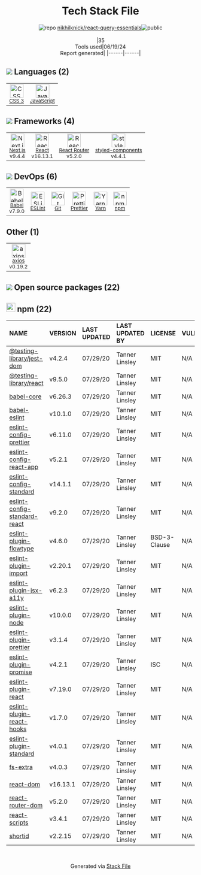 <!--
&lt;--- Readme.md Snippet without images Start ---&gt;
## Tech Stack
nikhilknick/react-query-essentials is built on the following main stack:

- [JavaScript](https://developer.mozilla.org/en-US/docs/Web/JavaScript) – Languages
- [Next.js](https://nextjs.org/) – Frameworks (Full Stack)
- [React](https://reactjs.org/) – Javascript UI Libraries
- [React Router](https://github.com/rackt/react-router) – JavaScript Framework Components
- [styled-components](https://styled-components.com) – JavaScript Framework Components
- [Babel](http://babeljs.io/) – JavaScript Compilers
- [ESLint](http://eslint.org/) – Code Review
- [Prettier](https://prettier.io/) – Code Review
- [Yarn](https://yarnpkg.com/) – Front End Package Manager
- [axios](https://github.com/mzabriskie/axios) – Javascript Utilities & Libraries

Full tech stack [here](/techstack.md)

&lt;--- Readme.md Snippet without images End ---&gt;

&lt;--- Readme.md Snippet with images Start ---&gt;
## Tech Stack
nikhilknick/react-query-essentials is built on the following main stack:

- <img width='25' height='25' src='https://img.stackshare.io/service/1209/javascript.jpeg' alt='JavaScript'/> [JavaScript](https://developer.mozilla.org/en-US/docs/Web/JavaScript) – Languages
- <img width='25' height='25' src='https://img.stackshare.io/service/5936/nextjs.png' alt='Next.js'/> [Next.js](https://nextjs.org/) – Frameworks (Full Stack)
- <img width='25' height='25' src='https://img.stackshare.io/service/1020/OYIaJ1KK.png' alt='React'/> [React](https://reactjs.org/) – Javascript UI Libraries
- <img width='25' height='25' src='https://img.stackshare.io/service/3350/8261421.png' alt='React Router'/> [React Router](https://github.com/rackt/react-router) – JavaScript Framework Components
- <img width='25' height='25' src='https://img.stackshare.io/service/6749/styled-components.png' alt='styled-components'/> [styled-components](https://styled-components.com) – JavaScript Framework Components
- <img width='25' height='25' src='https://img.stackshare.io/service/2739/-1wfGjNw.png' alt='Babel'/> [Babel](http://babeljs.io/) – JavaScript Compilers
- <img width='25' height='25' src='https://img.stackshare.io/service/3337/Q4L7Jncy.jpg' alt='ESLint'/> [ESLint](http://eslint.org/) – Code Review
- <img width='25' height='25' src='https://img.stackshare.io/service/7035/default_66f265943abed56bcdbfca1c866a4261b1fbb063.jpg' alt='Prettier'/> [Prettier](https://prettier.io/) – Code Review
- <img width='25' height='25' src='https://img.stackshare.io/service/5848/44mC-kJ3.jpg' alt='Yarn'/> [Yarn](https://yarnpkg.com/) – Front End Package Manager
- <img width='25' height='25' src='https://img.stackshare.io/no-img-open-source.png' alt='axios'/> [axios](https://github.com/mzabriskie/axios) – Javascript Utilities & Libraries

Full tech stack [here](/techstack.md)

&lt;--- Readme.md Snippet with images End ---&gt;
-->
<div align="center">

# Tech Stack File
![](https://img.stackshare.io/repo.svg "repo") [nikhilknick/react-query-essentials](https://github.com/nikhilknick/react-query-essentials)![](https://img.stackshare.io/public_badge.svg "public")
<br/><br/>
|35<br/>Tools used|06/19/24 <br/>Report generated|
|------|------|
</div>

## <img src='https://img.stackshare.io/languages.svg'/> Languages (2)
<table><tr>
  <td align='center'>
  <img width='36' height='36' src='https://img.stackshare.io/service/6727/css.png' alt='CSS 3'>
  <br>
  <sub><a href="https://developer.mozilla.org/en-US/docs/Web/CSS/CSS3">CSS 3</a></sub>
  <br>
  <sub></sub>
</td>

<td align='center'>
  <img width='36' height='36' src='https://img.stackshare.io/service/1209/javascript.jpeg' alt='JavaScript'>
  <br>
  <sub><a href="https://developer.mozilla.org/en-US/docs/Web/JavaScript">JavaScript</a></sub>
  <br>
  <sub></sub>
</td>

</tr>
</table>

## <img src='https://img.stackshare.io/frameworks.svg'/> Frameworks (4)
<table><tr>
  <td align='center'>
  <img width='36' height='36' src='https://img.stackshare.io/service/5936/nextjs.png' alt='Next.js'>
  <br>
  <sub><a href="https://nextjs.org/">Next.js</a></sub>
  <br>
  <sub>v9.4.4</sub>
</td>

<td align='center'>
  <img width='36' height='36' src='https://img.stackshare.io/service/1020/OYIaJ1KK.png' alt='React'>
  <br>
  <sub><a href="https://reactjs.org/">React</a></sub>
  <br>
  <sub>v16.13.1</sub>
</td>

<td align='center'>
  <img width='36' height='36' src='https://img.stackshare.io/service/3350/8261421.png' alt='React Router'>
  <br>
  <sub><a href="https://github.com/rackt/react-router">React Router</a></sub>
  <br>
  <sub>v5.2.0</sub>
</td>

<td align='center'>
  <img width='36' height='36' src='https://img.stackshare.io/service/6749/styled-components.png' alt='styled-components'>
  <br>
  <sub><a href="https://styled-components.com">styled-components</a></sub>
  <br>
  <sub>v4.4.1</sub>
</td>

</tr>
</table>

## <img src='https://img.stackshare.io/devops.svg'/> DevOps (6)
<table><tr>
  <td align='center'>
  <img width='36' height='36' src='https://img.stackshare.io/service/2739/-1wfGjNw.png' alt='Babel'>
  <br>
  <sub><a href="http://babeljs.io/">Babel</a></sub>
  <br>
  <sub>v7.9.0</sub>
</td>

<td align='center'>
  <img width='36' height='36' src='https://img.stackshare.io/service/3337/Q4L7Jncy.jpg' alt='ESLint'>
  <br>
  <sub><a href="http://eslint.org/">ESLint</a></sub>
  <br>
  <sub></sub>
</td>

<td align='center'>
  <img width='36' height='36' src='https://img.stackshare.io/service/1046/git.png' alt='Git'>
  <br>
  <sub><a href="http://git-scm.com/">Git</a></sub>
  <br>
  <sub></sub>
</td>

<td align='center'>
  <img width='36' height='36' src='https://img.stackshare.io/service/7035/default_66f265943abed56bcdbfca1c866a4261b1fbb063.jpg' alt='Prettier'>
  <br>
  <sub><a href="https://prettier.io/">Prettier</a></sub>
  <br>
  <sub></sub>
</td>

<td align='center'>
  <img width='36' height='36' src='https://img.stackshare.io/service/5848/44mC-kJ3.jpg' alt='Yarn'>
  <br>
  <sub><a href="https://yarnpkg.com/">Yarn</a></sub>
  <br>
  <sub></sub>
</td>

<td align='center'>
  <img width='36' height='36' src='https://img.stackshare.io/service/1120/lejvzrnlpb308aftn31u.png' alt='npm'>
  <br>
  <sub><a href="https://www.npmjs.com/">npm</a></sub>
  <br>
  <sub></sub>
</td>

</tr>
</table>

## Other (1)
<table><tr>
  <td align='center'>
  <img width='36' height='36' src='https://img.stackshare.io/no-img-open-source.png' alt='axios'>
  <br>
  <sub><a href="https://github.com/mzabriskie/axios">axios</a></sub>
  <br>
  <sub>v0.19.2</sub>
</td>

</tr>
</table>


## <img src='https://img.stackshare.io/group.svg' /> Open source packages (22)</h2>

## <img width='24' height='24' src='https://img.stackshare.io/service/1120/lejvzrnlpb308aftn31u.png'/> npm (22)

|NAME|VERSION|LAST UPDATED|LAST UPDATED BY|LICENSE|VULNERABILITIES|
|:------|:------|:------|:------|:------|:------|
|[@testing-library/jest-dom](https://www.npmjs.com/@testing-library/jest-dom)|v4.2.4|07/29/20|Tanner Linsley |MIT|N/A|
|[@testing-library/react](https://www.npmjs.com/@testing-library/react)|v9.5.0|07/29/20|Tanner Linsley |MIT|N/A|
|[babel-core](https://www.npmjs.com/babel-core)|v6.26.3|07/29/20|Tanner Linsley |MIT|N/A|
|[babel-eslint](https://www.npmjs.com/babel-eslint)|v10.1.0|07/29/20|Tanner Linsley |MIT|N/A|
|[eslint-config-prettier](https://www.npmjs.com/eslint-config-prettier)|v6.11.0|07/29/20|Tanner Linsley |MIT|N/A|
|[eslint-config-react-app](https://www.npmjs.com/eslint-config-react-app)|v5.2.1|07/29/20|Tanner Linsley |MIT|N/A|
|[eslint-config-standard](https://www.npmjs.com/eslint-config-standard)|v14.1.1|07/29/20|Tanner Linsley |MIT|N/A|
|[eslint-config-standard-react](https://www.npmjs.com/eslint-config-standard-react)|v9.2.0|07/29/20|Tanner Linsley |MIT|N/A|
|[eslint-plugin-flowtype](https://www.npmjs.com/eslint-plugin-flowtype)|v4.6.0|07/29/20|Tanner Linsley |BSD-3-Clause|N/A|
|[eslint-plugin-import](https://www.npmjs.com/eslint-plugin-import)|v2.20.1|07/29/20|Tanner Linsley |MIT|N/A|
|[eslint-plugin-jsx-a11y](https://www.npmjs.com/eslint-plugin-jsx-a11y)|v6.2.3|07/29/20|Tanner Linsley |MIT|N/A|
|[eslint-plugin-node](https://www.npmjs.com/eslint-plugin-node)|v10.0.0|07/29/20|Tanner Linsley |MIT|N/A|
|[eslint-plugin-prettier](https://www.npmjs.com/eslint-plugin-prettier)|v3.1.4|07/29/20|Tanner Linsley |MIT|N/A|
|[eslint-plugin-promise](https://www.npmjs.com/eslint-plugin-promise)|v4.2.1|07/29/20|Tanner Linsley |ISC|N/A|
|[eslint-plugin-react](https://www.npmjs.com/eslint-plugin-react)|v7.19.0|07/29/20|Tanner Linsley |MIT|N/A|
|[eslint-plugin-react-hooks](https://www.npmjs.com/eslint-plugin-react-hooks)|v1.7.0|07/29/20|Tanner Linsley |MIT|N/A|
|[eslint-plugin-standard](https://www.npmjs.com/eslint-plugin-standard)|v4.0.1|07/29/20|Tanner Linsley |MIT|N/A|
|[fs-extra](https://www.npmjs.com/fs-extra)|v4.0.3|07/29/20|Tanner Linsley |MIT|N/A|
|[react-dom](https://www.npmjs.com/react-dom)|v16.13.1|07/29/20|Tanner Linsley |MIT|N/A|
|[react-router-dom](https://www.npmjs.com/react-router-dom)|v5.2.0|07/29/20|Tanner Linsley |MIT|N/A|
|[react-scripts](https://www.npmjs.com/react-scripts)|v3.4.1|07/29/20|Tanner Linsley |MIT|N/A|
|[shortid](https://www.npmjs.com/shortid)|v2.2.15|07/29/20|Tanner Linsley |MIT|N/A|

<br/>
<div align='center'>

Generated via [Stack File](https://github.com/marketplace/stack-file)
